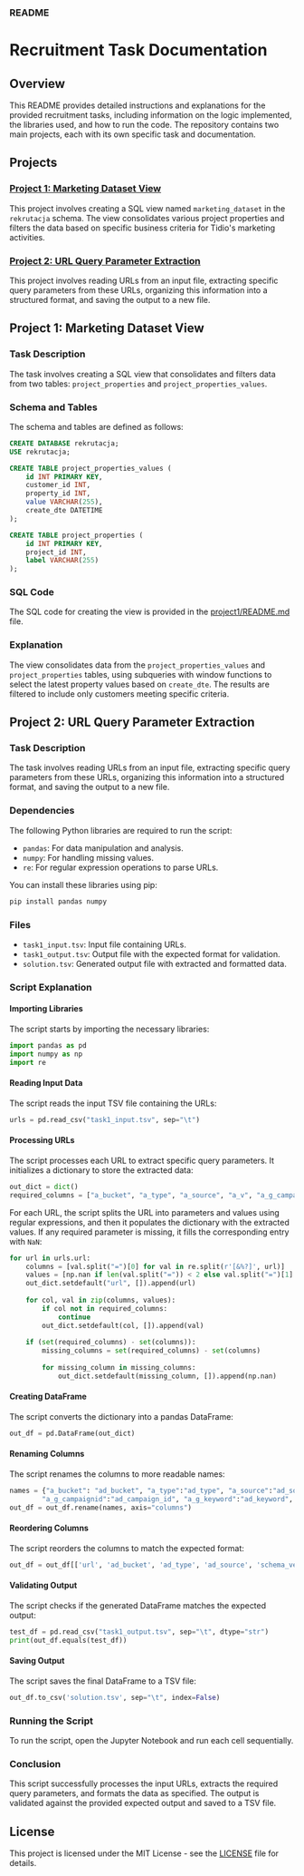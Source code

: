 ### README

# Recruitment Task Documentation

## Overview
This README provides detailed instructions and explanations for the provided recruitment tasks, including information on the logic implemented, the libraries used, and how to run the code. The repository contains two main projects, each with its own specific task and documentation.

## Projects

### [Project 1: Marketing Dataset View](task1/README.md)
This project involves creating a SQL view named `marketing_dataset` in the `rekrutacja` schema. The view consolidates various project properties and filters the data based on specific business criteria for Tidio's marketing activities.

### [Project 2: URL Query Parameter Extraction](task2/README.md)
This project involves reading URLs from an input file, extracting specific query parameters from these URLs, organizing this information into a structured format, and saving the output to a new file.

## Project 1: Marketing Dataset View

### Task Description
The task involves creating a SQL view that consolidates and filters data from two tables: `project_properties` and `project_properties_values`.

### Schema and Tables
The schema and tables are defined as follows:
```sql
CREATE DATABASE rekrutacja;
USE rekrutacja;

CREATE TABLE project_properties_values (
    id INT PRIMARY KEY,
    customer_id INT,
    property_id INT,
    value VARCHAR(255),
    create_dte DATETIME
);

CREATE TABLE project_properties (
    id INT PRIMARY KEY,
    project_id INT,
    label VARCHAR(255)
);
```

### SQL Code
The SQL code for creating the view is provided in the [project1/README.md](project1/README.md) file.

### Explanation
The view consolidates data from the `project_properties_values` and `project_properties` tables, using subqueries with window functions to select the latest property values based on `create_dte`. The results are filtered to include only customers meeting specific criteria.

## Project 2: URL Query Parameter Extraction

### Task Description
The task involves reading URLs from an input file, extracting specific query parameters from these URLs, organizing this information into a structured format, and saving the output to a new file.

### Dependencies
The following Python libraries are required to run the script:
- `pandas`: For data manipulation and analysis.
- `numpy`: For handling missing values.
- `re`: For regular expression operations to parse URLs.

You can install these libraries using pip:
```bash
pip install pandas numpy
```

### Files
- `task1_input.tsv`: Input file containing URLs.
- `task1_output.tsv`: Output file with the expected format for validation.
- `solution.tsv`: Generated output file with extracted and formatted data.

### Script Explanation

#### Importing Libraries
The script starts by importing the necessary libraries:
```python
import pandas as pd
import numpy as np
import re
```

#### Reading Input Data
The script reads the input TSV file containing the URLs:
```python
urls = pd.read_csv("task1_input.tsv", sep="\t")
```

#### Processing URLs
The script processes each URL to extract specific query parameters. It initializes a dictionary to store the extracted data:
```python
out_dict = dict()
required_columns = ["a_bucket", "a_type", "a_source", "a_v", "a_g_campaignid", "a_g_keyword", "a_g_adgroupid", "a_g_creative"]
```

For each URL, the script splits the URL into parameters and values using regular expressions, and then it populates the dictionary with the extracted values. If any required parameter is missing, it fills the corresponding entry with `NaN`:
```python
for url in urls.url:
    columns = [val.split("=")[0] for val in re.split(r'[&%?]', url)]
    values = [np.nan if len(val.split("=")) < 2 else val.split("=")[1] for val in re.split(r'[&%?]', url)]
    out_dict.setdefault("url", []).append(url)
    
    for col, val in zip(columns, values):
        if col not in required_columns:
            continue
        out_dict.setdefault(col, []).append(val)
        
    if (set(required_columns) - set(columns)):
        missing_columns = set(required_columns) - set(columns)
        
        for missing_column in missing_columns:
            out_dict.setdefault(missing_column, []).append(np.nan)
```

#### Creating DataFrame
The script converts the dictionary into a pandas DataFrame:
```python
out_df = pd.DataFrame(out_dict)
```

#### Renaming Columns
The script renames the columns to more readable names:
```python
names = {"a_bucket": "ad_bucket", "a_type":"ad_type", "a_source":"ad_source", "a_v":"schema_version", 
        "a_g_campaignid":"ad_campaign_id", "a_g_keyword":"ad_keyword", "a_g_adgroupid":"ad_adgroup_id", "a_g_creative":"ad_creative"}
out_df = out_df.rename(names, axis="columns")
```

#### Reordering Columns
The script reorders the columns to match the expected format:
```python
out_df = out_df[['url', 'ad_bucket', 'ad_type', 'ad_source', 'schema_version', 'ad_campaign_id', 'ad_keyword', 'ad_adgroup_id', 'ad_creative']]
```

#### Validating Output
The script checks if the generated DataFrame matches the expected output:
```python
test_df = pd.read_csv("task1_output.tsv", sep="\t", dtype="str")
print(out_df.equals(test_df))
```

#### Saving Output
The script saves the final DataFrame to a TSV file:
```python
out_df.to_csv('solution.tsv', sep="\t", index=False)
```

### Running the Script
To run the script, open the Jupyter Notebook and run each cell sequentially.

### Conclusion
This script successfully processes the input URLs, extracts the required query parameters, and formats the data as specified. The output is validated against the provided expected output and saved to a TSV file.

## License

This project is licensed under the MIT License - see the [LICENSE](LICENSE) file for details.
